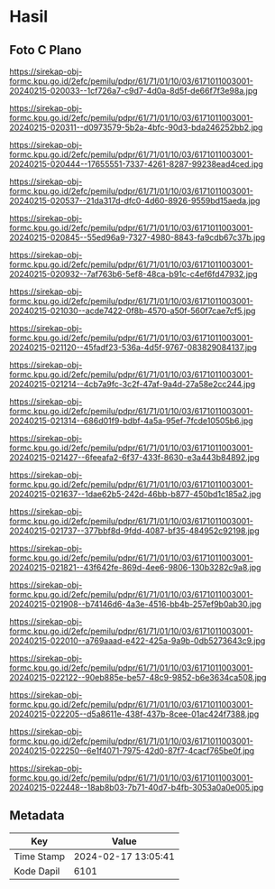 # Hasil

## Foto C Plano

https://sirekap-obj-formc.kpu.go.id/2efc/pemilu/pdpr/61/71/01/10/03/6171011003001-20240215-020033--1cf726a7-c9d7-4d0a-8d5f-de66f7f3e98a.jpg

https://sirekap-obj-formc.kpu.go.id/2efc/pemilu/pdpr/61/71/01/10/03/6171011003001-20240215-020311--d0973579-5b2a-4bfc-90d3-bda246252bb2.jpg

https://sirekap-obj-formc.kpu.go.id/2efc/pemilu/pdpr/61/71/01/10/03/6171011003001-20240215-020444--17655551-7337-4261-8287-99238ead4ced.jpg

https://sirekap-obj-formc.kpu.go.id/2efc/pemilu/pdpr/61/71/01/10/03/6171011003001-20240215-020537--21da317d-dfc0-4d60-8926-9559bd15aeda.jpg

https://sirekap-obj-formc.kpu.go.id/2efc/pemilu/pdpr/61/71/01/10/03/6171011003001-20240215-020845--55ed96a9-7327-4980-8843-fa9cdb67c37b.jpg

https://sirekap-obj-formc.kpu.go.id/2efc/pemilu/pdpr/61/71/01/10/03/6171011003001-20240215-020932--7af763b6-5ef8-48ca-b91c-c4ef6fd47932.jpg

https://sirekap-obj-formc.kpu.go.id/2efc/pemilu/pdpr/61/71/01/10/03/6171011003001-20240215-021030--acde7422-0f8b-4570-a50f-560f7cae7cf5.jpg

https://sirekap-obj-formc.kpu.go.id/2efc/pemilu/pdpr/61/71/01/10/03/6171011003001-20240215-021120--45fadf23-536a-4d5f-9767-083829084137.jpg

https://sirekap-obj-formc.kpu.go.id/2efc/pemilu/pdpr/61/71/01/10/03/6171011003001-20240215-021214--4cb7a9fc-3c2f-47af-9a4d-27a58e2cc244.jpg

https://sirekap-obj-formc.kpu.go.id/2efc/pemilu/pdpr/61/71/01/10/03/6171011003001-20240215-021314--686d01f9-bdbf-4a5a-95ef-7fcde10505b6.jpg

https://sirekap-obj-formc.kpu.go.id/2efc/pemilu/pdpr/61/71/01/10/03/6171011003001-20240215-021427--6feeafa2-6f37-433f-8630-e3a443b84892.jpg

https://sirekap-obj-formc.kpu.go.id/2efc/pemilu/pdpr/61/71/01/10/03/6171011003001-20240215-021637--1dae62b5-242d-46bb-b877-450bd1c185a2.jpg

https://sirekap-obj-formc.kpu.go.id/2efc/pemilu/pdpr/61/71/01/10/03/6171011003001-20240215-021737--377bbf8d-9fdd-4087-bf35-484952c92198.jpg

https://sirekap-obj-formc.kpu.go.id/2efc/pemilu/pdpr/61/71/01/10/03/6171011003001-20240215-021821--43f642fe-869d-4ee6-9806-130b3282c9a8.jpg

https://sirekap-obj-formc.kpu.go.id/2efc/pemilu/pdpr/61/71/01/10/03/6171011003001-20240215-021908--b74146d6-4a3e-4516-bb4b-257ef9b0ab30.jpg

https://sirekap-obj-formc.kpu.go.id/2efc/pemilu/pdpr/61/71/01/10/03/6171011003001-20240215-022010--a769aaad-e422-425a-9a9b-0db5273643c9.jpg

https://sirekap-obj-formc.kpu.go.id/2efc/pemilu/pdpr/61/71/01/10/03/6171011003001-20240215-022122--90eb885e-be57-48c9-9852-b6e3634ca508.jpg

https://sirekap-obj-formc.kpu.go.id/2efc/pemilu/pdpr/61/71/01/10/03/6171011003001-20240215-022205--d5a8611e-438f-437b-8cee-01ac424f7388.jpg

https://sirekap-obj-formc.kpu.go.id/2efc/pemilu/pdpr/61/71/01/10/03/6171011003001-20240215-022250--6e1f4071-7975-42d0-87f7-4cacf765be0f.jpg

https://sirekap-obj-formc.kpu.go.id/2efc/pemilu/pdpr/61/71/01/10/03/6171011003001-20240215-022448--18ab8b03-7b71-40d7-b4fb-3053a0a0e005.jpg


## Metadata

| Key        | Value               |
| ---------- | ------------------- |
| Time Stamp | 2024-02-17 13:05:41 |
| Kode Dapil | 6101                |




